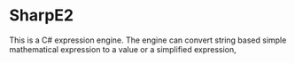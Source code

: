 # SharpE2
This is a C# expression engine. The engine can convert string based simple mathematical expression to a value or a simplified expression,
